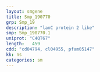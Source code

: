 ```yaml
---
layout: smgene
title: Smp_190770
grp: Smp_19
description: "lanC protein 2 like"
smp: Smp_190770.1
uniprot: "C4QT67"
length:   459
cdd: "cd04794, cl04955, pfam05147"
kk: ns
categories: sm
---
```

